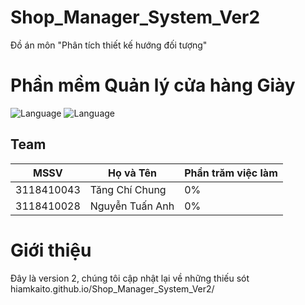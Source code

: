 # Shop_Manager_System_Ver2
Đồ án môn "Phân tích thiết kế hướng đối tượng"

# Phần mềm Quản lý cửa hàng Giày

![Language](https://img.shields.io/badge/Language-Java-orange.svg)
![Language](https://img.shields.io/badge/Team-SGU-orange.svg)

## Team
| MSSV | Họ và Tên  | Phần trăm việc làm |
|------| ----- | ----- |
| 3118410043 | Tăng Chí Chung | 0% |
| 3118410028 | Nguyễn Tuấn Anh | 0% |

# Giới thiệu
Đây là version 2, chúng tôi cập nhật lại về những thiếu sót
hiamkaito.github.io/Shop_Manager_System_Ver2/
